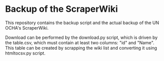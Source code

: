 # Backup of the ScraperWiki

This repository contains the backup script and the actual backup of the
UN OCHA's ScraperWiki.

Download can be performed by the download.py script, which is driven by the table.csv, which must contain at least two columns:
"id" and "Name". This table can be created by scrapping the wiki list and converting it using htmltocsv.py script.



